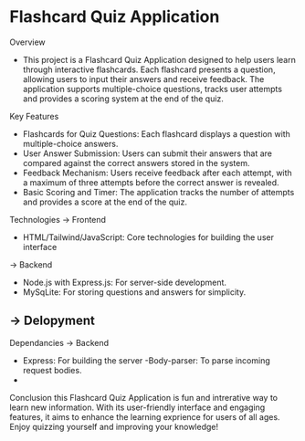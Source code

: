 # Flashcard Quiz Application

Overview
- This project is a Flashcard Quiz Application designed to help users learn through interactive flashcards. Each flashcard presents a question, allowing users to input their answers and receive feedback. The application supports multiple-choice questions, tracks user attempts and provides a scoring system at the end of the quiz.

Key Features
- Flashcards for Quiz Questions: Each flashcard displays a question with multiple-choice answers.
- User Answer Submission: Users can submit their answers that are compared against the correct answers stored in the system.
- Feedback Mechanism: Users receive feedback after each attempt, with a maximum of three attempts before the correct answer is revealed.
- Basic Scoring and Timer: The application tracks the number of attempts and provides a score at the end of the quiz.

Technologies
-> Frontend
- HTML/Tailwind/JavaScript: Core technologies for building the user interface

-> Backend
- Node.js with Express.js: For server-side development.
- MySqLite: For storing questions and answers for simplicity.

-> Delopyment
- 

Dependancies
-> Backend
- Express: For building the server
-Body-parser: To parse incoming request bodies.
- 

Conclusion
this Flashcard Quiz Application is fun and intrerative way to learn new information. With its user-friendly interface and engaging features, it aims to enhance the learning exprience for users of all ages. Enjoy quizzing yourself and improving your knowledge!

